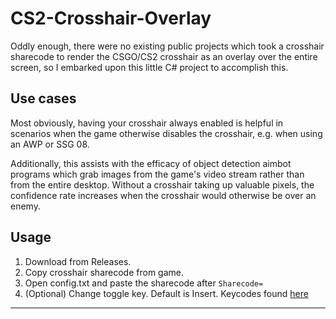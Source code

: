 # CS2-Crosshair-Overlay

Oddly enough, there were no existing public projects which took a crosshair sharecode to render the CSGO/CS2 crosshair as an overlay over the entire screen, so I embarked upon this little C# project to accomplish this.

## Use cases

Most obviously, having your crosshair always enabled is helpful in scenarios when the game otherwise disables the crosshair, e.g. when using an AWP or SSG 08.

Additionally, this assists with the efficacy of object detection aimbot programs which grab images from the game's video stream rather than from the entire desktop. Without a crosshair taking up valuable pixels, the confidence rate increases when the crosshair would otherwise be over an enemy.


## Usage

1. Download from Releases.
2. Copy crosshair sharecode from game.
3. Open config.txt and paste the sharecode after `Sharecode=`
4. (Optional) Change toggle key. Default is Insert. Keycodes found [here](https://learn.microsoft.com/en-us/dotnet/api/system.windows.forms.keys?view=windowsdesktop-8.0) 

---
